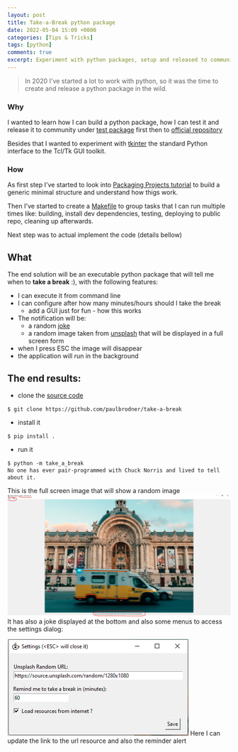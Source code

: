 ```yaml
---
layout: post
title: Take-a-Break python package
date: 2022-05-04 15:09 +0000
categories: [Tips & Tricks]
tags: [python]
comments: true
excerpt: Experiment with python packages, setup and released to community
---
```


> In 2020 I've started a lot to work with python, so it was the time to create and release a python package in the wild.

### Why
I wanted to learn how I can build a python package, how I can test it and release it to community under [test package](https://test.pypi.org/) first then to [official repository](https://pypi.org/ )

Besides that I wanted to experiment with [tkinter](https://docs.python.org/3/library/tkinter.html) the standard Python interface to the Tcl/Tk GUI toolkit.

### How
As first step I've started to look into [Packaging Projects tutorial](https://packaging.python.org/en/latest/tutorials/packaging-projects/) to build a generic minimal structure and understand how thigs work.

Then I've started to create a [Makefile](https://www.gnu.org/software/make/manual/make.html) to group tasks that I can run multiple times like: building, install dev dependencies, testing, deploying to public repo, cleaning up afterwards.

Next step was to actual implement the code (details bellow)

## What
The end solution will be an executable python package that will tell me when to **take a break** :), with the following features:
* I can execute it from command line
* I can configure after how many minutes/hours should I take the break
    * add a GUI just for fun - how this works
* The notification will be:
    * a random [joke](http://api.icndb.com/jokes/random )
    * a random image taken from [unsplash](https://source.unsplash.com/random) that will be displayed in a full screen form
* when I press ESC the image will disappear
* the application will run in the background    
    
## The end results:
* clone the [source code](https://github.com/paulbrodner/take-a-break)

```shell
$ git clone https://github.com/paulbrodner/take-a-break
```

* install it

```shell
$ pip install .
```

* run it

```shell
$ python -m take_a_break
No one has ever pair-programmed with Chuck Norris and lived to tell about it.
```

This is the full screen image that will show a random image
![](/images/posts/take_a_break.png)
It has also a joke displayed at the bottom and also some menus to access the settings dialog:

![](/images/posts/take_a_break-settings.png)
Here I can update the link to the url resource and also the reminder alert

